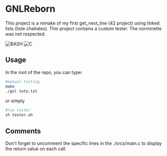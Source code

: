 # GNLReborn

This project is a remake of my first get_next_line (42 project) using linked lists (liste chaînées).
This project contains a custom tester.
The norminette was not respected.

![BASH](https://img.shields.io/badge/BASH-4EAA25?style=for-the-badge&logo=GNUbash&logoColor=white)
![C](https://img.shields.io/badge/C-00599C?style=for-the-badge&logo=c&logoColor=white)

## Usage

In the root of the repo, you can type:

```bash
#manual testing
make
./gnl toto.txt
```
or simply
```bash
#run tester
sh tester.sh
```

## Comments
Don't forget to uncomment the specific lines in the ./srcs/main.c to display the return value on each call.
